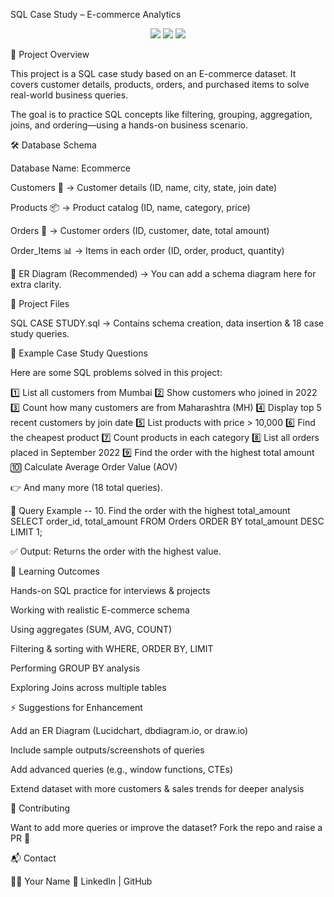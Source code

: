 SQL Case Study – E-commerce Analytics
<p align="center"> <img src="https://img.shields.io/badge/SQL-CaseStudy-blue?style=flat-square&logo=mysql&logoColor=white" /> <img src="https://img.shields.io/badge/Data%20Analysis-Ecommerce-orange?style=flat-square&logo=google-analytics" /> <img src="https://img.shields.io/badge/Queries-Practice-success?style=flat-square&logo=postgresql" /> </p>
🚀 Project Overview

This project is a SQL case study based on an E-commerce dataset.
It covers customer details, products, orders, and purchased items to solve real-world business queries.

The goal is to practice SQL concepts like filtering, grouping, aggregation, joins, and ordering—using a hands-on business scenario.

🛠️ Database Schema

Database Name: Ecommerce

Customers 👥 → Customer details (ID, name, city, state, join date)

Products 📦 → Product catalog (ID, name, category, price)

Orders 🧾 → Customer orders (ID, customer, date, total amount)

Order_Items 📊 → Items in each order (ID, order, product, quantity)

📌 ER Diagram (Recommended) → You can add a schema diagram here for extra clarity.

📂 Project Files

SQL CASE STUDY.sql → Contains schema creation, data insertion & 18 case study queries.

🔑 Example Case Study Questions

Here are some SQL problems solved in this project:

1️⃣ List all customers from Mumbai
2️⃣ Show customers who joined in 2022
3️⃣ Count how many customers are from Maharashtra (MH)
4️⃣ Display top 5 recent customers by join date
5️⃣ List products with price > 10,000
6️⃣ Find the cheapest product
7️⃣ Count products in each category
8️⃣ List all orders placed in September 2022
9️⃣ Find the order with the highest total amount
🔟 Calculate Average Order Value (AOV)

👉 And many more (18 total queries).

📸 Query Example
-- 10. Find the order with the highest total_amount
SELECT order_id, total_amount
FROM Orders
ORDER BY total_amount DESC
LIMIT 1;


✅ Output: Returns the order with the highest value.

🎯 Learning Outcomes

Hands-on SQL practice for interviews & projects

Working with realistic E-commerce schema

Using aggregates (SUM, AVG, COUNT)

Filtering & sorting with WHERE, ORDER BY, LIMIT

Performing GROUP BY analysis

Exploring Joins across multiple tables

⚡ Suggestions for Enhancement

Add an ER Diagram (Lucidchart, dbdiagram.io, or draw.io)

Include sample outputs/screenshots of queries

Add advanced queries (e.g., window functions, CTEs)

Extend dataset with more customers & sales trends for deeper analysis

🤝 Contributing

Want to add more queries or improve the dataset? Fork the repo and raise a PR 🚀

📬 Contact

👩‍💻 Your Name
🔗 LinkedIn
 | GitHub